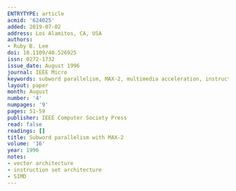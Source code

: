 ```yaml
---
ENTRYTYPE: article
acmid: '624025'
added: 2019-07-02
address: Los Alamitos, CA, USA
authors:
- Ruby B. Lee
doi: 10.1109/40.526925
issn: 0272-1732
issue_date: August 1996
journal: IEEE Micro
keywords: subword parallelism, MAX-2, multimedia acceleration, instruction set extensions, SIMD, media processing, subword rearrangement, data parallelism.
layout: paper
month: August
number: '4'
numpages: '9'
pages: 51-59
publisher: IEEE Computer Society Press
read: false
readings: []
title: Subword parallelism with MAX-2
volume: '16'
year: 1996
notes:
- vector architecture
- instruction set architecture
- SIMD
---
```

